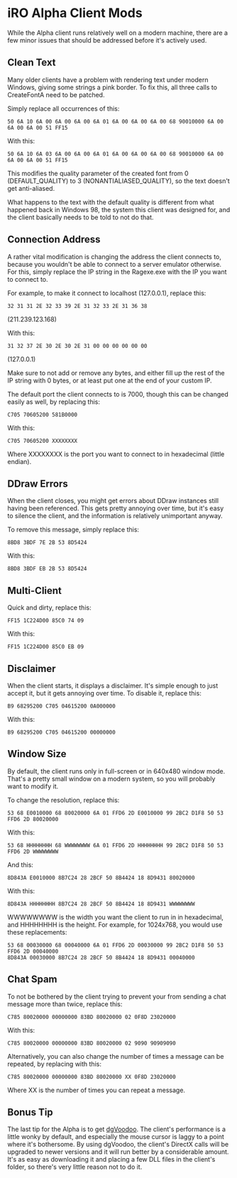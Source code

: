iRO Alpha Client Mods
=============================================================================

While the Alpha client runs relatively well on a modern machine, there
are a few minor issues that should be addressed before it's actively
used.

Clean Text
-----------------------------------------------------------------------------

Many older clients have a problem with rendering text under modern Windows,
giving some strings a pink border. To fix this, all three calls to CreateFontA
need to be patched.

Simply replace all occurrences of this:
```text
50 6A 10 6A 00 6A 00 6A 00 6A 01 6A 00 6A 00 6A 00 68 90010000 6A 00 6A 00 6A 00 51 FF15
```

With this:
```text
50 6A 10 6A 03 6A 00 6A 00 6A 01 6A 00 6A 00 6A 00 68 90010000 6A 00 6A 00 6A 00 51 FF15
```

This modifies the quality parameter of the created font from 0 (DEFAULT_QUALITY)
to 3 (NONANTIALIASED_QUALITY), so the text doesn't get anti-aliased.

What happens to the text with the default quality is different from what
happened back in Windows 98, the system this client was designed for, and
the client basically needs to be told to not do that.

Connection Address
-----------------------------------------------------------------------------

A rather vital modification is changing the address the client connects
to, because you wouldn't be able to connect to a server emulator otherwise.
For this, simply replace the IP string in the Ragexe.exe with the IP you
want to connect to.

For example, to make it connect to localhost (127.0.0.1), replace this:
```text
32 31 31 2E 32 33 39 2E 31 32 33 2E 31 36 38
```
(211.239.123.168)

With this:
```text
31 32 37 2E 30 2E 30 2E 31 00 00 00 00 00 00
```
(127.0.0.1)

Make sure to not add or remove any bytes, and either fill up the rest
of the IP string with 0 bytes, or at least put one at the end of your
custom IP.

The default port the client connects to is 7000, though this can be changed
easily as well, by replacing this:
```text
C705 70605200 581B0000
```

With this:
```text
C705 70605200 XXXXXXXX
```

Where XXXXXXXX is the port you want to connect to in hexadecimal (little
endian).

DDraw Errors
-----------------------------------------------------------------------------

When the client closes, you might get errors about DDraw instances still
having been referenced. This gets pretty annoying over time, but it's
easy to silence the client, and the information is relatively unimportant
anyway.

To remove this message, simply replace this:
```text
8BD8 3BDF 7E 2B 53 8D5424
```

With this:
```text
8BD8 3BDF EB 2B 53 8D5424
```

Multi-Client
-----------------------------------------------------------------------------

Quick and dirty, replace this:
```text
FF15 1C224D00 85C0 74 09
```

With this:
```text
FF15 1C224D00 85C0 EB 09
```

Disclaimer
-----------------------------------------------------------------------------

When the client starts, it displays a disclaimer. It's simple enough
to just accept it, but it gets annoying over time. To disable it,
replace this:
```text
B9 68295200 C705 04615200 0A000000
```

With this:
```text
B9 68295200 C705 04615200 00000000
```

Window Size
-----------------------------------------------------------------------------

By default, the client runs only in full-screen or in 640x480 window mode.
That's a pretty small window on a modern system, so you will probably want
to modify it.

To change the resolution, replace this:
```text
53 68 E0010000 68 80020000 6A 01 FFD6 2D E0010000 99 2BC2 D1F8 50 53 FFD6 2D 80020000
```

With this:
```text
53 68 HHHHHHHH 68 WWWWWWWW 6A 01 FFD6 2D HHHHHHHH 99 2BC2 D1F8 50 53 FFD6 2D WWWWWWWW
```

And this:
```text
8D843A E0010000 8B7C24 28 2BCF 50 8B4424 18 8D9431 80020000
```

With this:
```text
8D843A HHHHHHHH 8B7C24 28 2BCF 50 8B4424 18 8D9431 WWWWWWWW
```

WWWWWWWW is the width you want the client to run in in hexadecimal, and
HHHHHHHH is the height. For example, for 1024x768, you would use these
replacements:
```text
53 68 00030000 68 00040000 6A 01 FFD6 2D 00030000 99 2BC2 D1F8 50 53 FFD6 2D 00040000
8D843A 00030000 8B7C24 28 2BCF 50 8B4424 18 8D9431 00040000
```

Chat Spam
-----------------------------------------------------------------------------

To not be bothered by the client trying to prevent your from sending
a chat message more than twice, replace this:
```text
C785 80020000 00000000 83BD 80020000 02 0F8D 23020000
```

With this:
```text
C785 80020000 00000000 83BD 80020000 02 9090 90909090
```

Alternatively, you can also change the number of times a message can
be repeated, by replacing with this:
```text
C785 80020000 00000000 83BD 80020000 XX 0F8D 23020000
```

Where XX is the number of times you can repeat a message.

Bonus Tip
-----------------------------------------------------------------------------

The last tip for the Alpha is to get [dgVoodoo][1]. The client's
performance is a little wonky by default, and especially the mouse
cursor is laggy to a point where it's bothersome. By using dgVoodoo,
the client's DirectX calls will be upgraded to newer versions and it
will run better by a considerable amount. It's as easy as downloading
it and placing a few DLL files in the client's folder, so there's very
little reason not to do it.


[1]: http://dege.freeweb.hu/dgVoodoo2/

